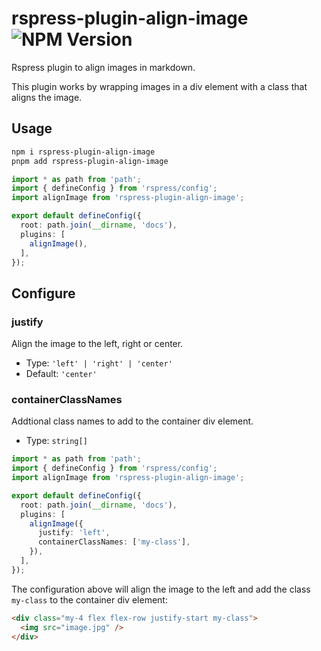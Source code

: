 # rspress-plugin-align-image ![NPM Version](https://img.shields.io/npm/v/rspress-plugin-align-image)

Rspress plugin to align images in markdown.

This plugin works by wrapping images in a div element with a class that aligns the image.

## Usage

```bash
npm i rspress-plugin-align-image
pnpm add rspress-plugin-align-image
```

```ts
import * as path from 'path';
import { defineConfig } from 'rspress/config';
import alignImage from 'rspress-plugin-align-image';

export default defineConfig({
  root: path.join(__dirname, 'docs'),
  plugins: [
    alignImage(),
  ],
});
```

## Configure

### justify

Align the image to the left, right or center.

- Type: `'left' | 'right' | 'center'`
- Default: `'center'`

### containerClassNames

Addtional class names to add to the container div element.

- Type: `string[]`

```ts
import * as path from 'path';
import { defineConfig } from 'rspress/config';
import alignImage from 'rspress-plugin-align-image';

export default defineConfig({
  root: path.join(__dirname, 'docs'),
  plugins: [
    alignImage({
      justify: 'left',
      containerClassNames: ['my-class'],
    }),
  ],
});
```

The configuration above will align the image to the left and add the class `my-class` to the container div element:

```html
<div class="my-4 flex flex-row justify-start my-class">
  <img src="image.jpg" />
</div>
```